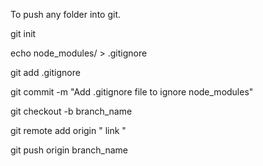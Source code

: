 To push any folder into git.

git init

echo node_modules/ > .gitignore

git add .gitignore

git commit -m "Add .gitignore file to ignore node_modules"

git checkout -b branch_name

git remote add origin " link "

git push origin branch_name
